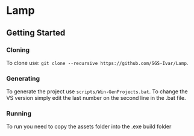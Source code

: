 # Lamp

## Getting Started
### Cloning
To clone use: `git clone --recursive https://github.com/SGS-Ivar/Lamp`.

### Generating
To generate the project use `scripts/Win-GenProjects.bat`. 
To change the VS version simply edit the last number on the second line in the .bat file.

### Running
To run you need to copy the assets folder into the .exe build folder
